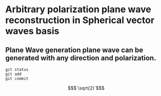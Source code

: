 # Arbitrary polarization plane wave reconstruction in Spherical vector waves basis

## Plane Wave generation plane wave can be generated with any direction and polarization. 

```
git status
git add
git commit
```
```math
$`\sqrt{2}`$
```
